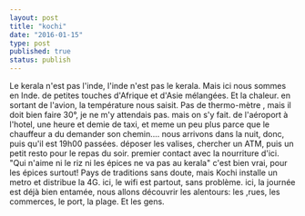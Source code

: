 ```yaml
---
layout: post
title: "kochi"
date: "2016-01-15"
type: post
published: true
status: publish
---
```


Le kerala n'est pas l'inde, l'inde n'est pas le kerala. Mais ici nous sommes en Inde. de petites touches d'Afrique et d'Asie mélangées. Et la chaleur. en sortant de l'avion, la température nous saisit. Pas de thermo-mètre , mais il doit bien faire 30°, je ne m'y attendais pas. mais on s'y fait. de l'aéroport à l'hotel, une heure et demie de taxi, et meme un peu plus parce que le chauffeur a du demander son chemin.... nous arrivons dans la nuit, donc, puis qu'il est 19h00 passées. déposer les valises, chercher un ATM, puis un petit resto pour le repas du soir. premier contact avec la nourriture d'ici. "Qui n'aime ni le riz ni les épices ne va pas au kerala" c'est bien vrai, pour les épices surtout! Pays de traditions sans doute, mais Kochi installe un metro et distribue la 4G. ici, le wifi est partout, sans problème. ici, la journée est déjà bien entamée, nous allons découvrir les alentours: les ,rues, les commerces, le port, la plage. Et les gens.
